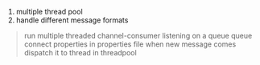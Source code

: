1. multiple thread pool
2. handle different message formats


> run multiple threaded channel-consumer listening on a queue
> queue connect properties in properties file
> when new message comes dispatch it to thread in threadpool




